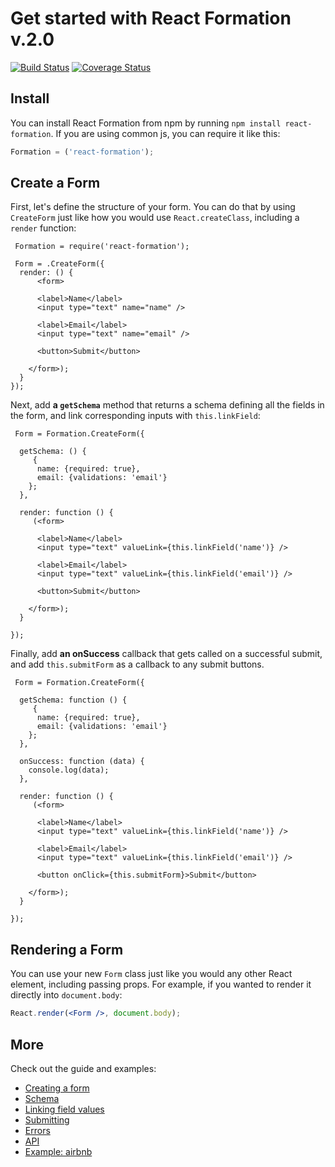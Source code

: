 # Get started with React Formation v.2.0

[![Build Status](https://travis-ci.org/l198881/react-formation.svg)](https://travis-ci.org/k88hudson/react-formation)
[![Coverage Status](https://coveralls.io/repos/l198881/react-formation/badge.svg?branch=master&service=github)](https://coveralls.io/github/k88hudson/react-formation?branch=master)

## Install

You can install React Formation from npm by running `npm install react-formation`. If you are using common js, you can require it like this:

```jsx
Formation = ('react-formation');
```

## Create a Form

First, let's define the structure of your form. You can do that by using `CreateForm` just like how you would use `React.createClass`, including a `render` function:

```jsx{3}
 Formation = require('react-formation');

 Form = .CreateForm({
  render: () {
      <form>

      <label>Name</label>
      <input type="text" name="name" />

      <label>Email</label>
      <input type="text" name="email" />

      <button>Submit</button>

    </form>);
  }
});
```

Next, add **a `getSchema`** method that returns a schema defining all the fields in the form, and link corresponding inputs with `this.linkField`:

```jsx{3-6,11,14}
 Form = Formation.CreateForm({

  getSchema: () {
     {
      name: {required: true},
      email: {validations: 'email'}
    };
  },

  render: function () {
     (<form>

      <label>Name</label>
      <input type="text" valueLink={this.linkField('name')} />

      <label>Email</label>
      <input type="text" valueLink={this.linkField('email')} />

      <button>Submit</button>

    </form>);
  }

});
```

Finally, add **an onSuccess** callback that gets called on a successful submit, and add `this.submitForm` as a callback to any submit buttons.

```jsx{8-10,21}
 Form = Formation.CreateForm({

  getSchema: function () {
     {
      name: {required: true},
      email: {validations: 'email'}
    };
  },

  onSuccess: function (data) {
    console.log(data);
  },

  render: function () {
     (<form>

      <label>Name</label>
      <input type="text" valueLink={this.linkField('name')} />

      <label>Email</label>
      <input type="text" valueLink={this.linkField('email')} />

      <button onClick={this.submitForm}>Submit</button>

    </form>);
  }

});
```

## Rendering a Form

You can use your new `Form` class just like you would any other React element, including passing props. For example, if you wanted to render it directly into `document.body`:

```jsx
React.render(<Form />, document.body);
```

## More

Check out the guide and examples:

* [Creating a form](http://l198881.github.io/react-formation/#/examples/)
* [Schema](http://l198881.github.io/react-formation/#/examples/schema)
* [Linking field values](http://l198881.github.io/react-formation/#/examples/linking)
* [Submitting](http://l198881.github.io/react-formation/#/examples/submitting)
* [Errors](http://l198881.github.io/react-formation/#/examples/errors)
* [API](./src/lib/apiDocs)
* [Example: airbnb](http://l198881.github.io/react-formation/#/examples/airbnb)
